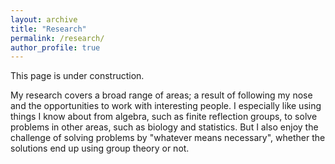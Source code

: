 ```yaml
---
layout: archive
title: "Research"
permalink: /research/
author_profile: true
---
```


This page is under construction. 

My research covers a broad range of areas; a result of following my nose and the opportunities to work with interesting people. I especially like using things I know about from algebra, such as finite reflection groups, to solve problems in other areas, such as biology and statistics.  But I also enjoy the challenge of solving problems by "whatever means necessary", whether the solutions end up using group theory or not.

